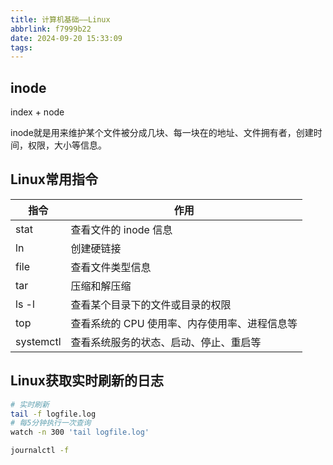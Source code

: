 ```yaml
---
title: 计算机基础——Linux
abbrlink: f7999b22
date: 2024-09-20 15:33:09
tags:
---
```


## inode

index + node

inode就是用来维护某个文件被分成几块、每一块在的地址、文件拥有者，创建时间，权限，大小等信息。

## Linux常用指令

| 指令| 作用    |
|--------------- | --------------- |
| stat   | 查看文件的 inode 信息   |
| ln   | 创建硬链接   |
| file   | 查看文件类型信息   |
| tar | 压缩和解压缩|
| ls -l| 查看某个目录下的文件或目录的权限|
| top | 查看系统的 CPU 使用率、内存使用率、进程信息等|
|systemctl| 查看系统服务的状态、启动、停止、重启等|

## Linux获取实时刷新的日志

```bash
# 实时刷新
tail -f logfile.log
# 每5分钟执行一次查询
watch -n 300 'tail logfile.log'

journalctl -f
```

